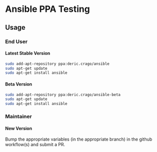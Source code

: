# Ansible PPA Testing

## Usage

### End User

#### Latest Stable Version

```bash
sudo add-apt-repository ppa:deric.crago/ansible
sudo apt-get update
sudo apt-get install ansible
```

#### Beta Version

```bash
sudo add-apt-repository ppa:deric.crago/ansible-beta
sudo apt-get update
sudo apt-get install ansible
```

### Maintainer

#### New Version

Bump the appropriate variables (in the appropriate branch) in the github workflow(s) and submit a PR.

